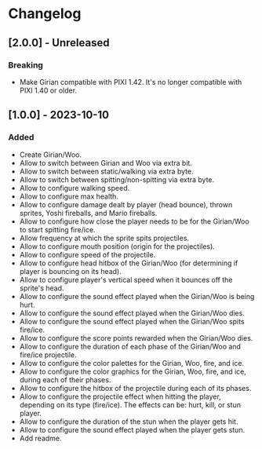 # Changelog

## [2.0.0] - Unreleased

### Breaking

- Make Girian compatible with PIXI 1.42. It's no longer compatible with PIXI
  1.40 or older.

## [1.0.0] - 2023-10-10

### Added

- Create Girian/Woo.
- Allow to switch between Girian and Woo via extra bit.
- Allow to switch between static/walking via extra byte.
- Allow to switch between spitting/non-spitting via extra byte.
- Allow to configure walking speed.
- Allow to configure max health.
- Allow to configure damage dealt by player (head bounce), thrown sprites, Yoshi
  fireballs, and Mario fireballs.
- Allow to configure how close the player needs to be for the Girian/Woo to
  start spitting fire/ice.
- Allow frequency at which the sprite spits projectiles.
- Allow to configure mouth position (origin for the projectiles).
- Allow to configure speed of the projectile.
- Allow to configure head hitbox of the Girian/Woo (for determining if player is
  bouncing on its head).
- Allow to configure player's vertical speed when it bounces off the sprite's
  head.
- Allow to configure the sound effect played when the Girian/Woo is being hurt.
- Allow to configure the sound effect played when the Girian/Woo dies.
- Allow to configure the sound effect played when the Girian/Woo spits fire/ice.
- Allow to configure the score points rewarded when the Girian/Woo dies.
- Allow to configure the duration of each phase of the Girian/Woo and fire/ice
  projectile.
- Allow to configure the color palettes for the Girian, Woo, fire, and ice.
- Allow to configure the color graphics for the Girian, Woo, fire, and ice,
  during each of their phases.
- Allow to configure the hitbox of the projectile during each of its phases.
- Allow to configure the projectile effect when hitting the player, depending on
  its type (fire/ice). The effects can be: hurt, kill, or stun player.
- Allow to configure the duration of the stun when the player gets hit.
- Allow to configure the sound effect played when the player gets stun.
- Add readme.
